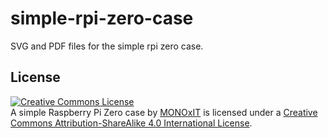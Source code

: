 # simple-rpi-zero-case
SVG and PDF files for the simple rpi zero case.

## License
<a rel="license" href="http://creativecommons.org/licenses/by-sa/4.0/"><img alt="Creative Commons License" style="border-width:0" src="https://i.creativecommons.org/l/by-sa/4.0/88x31.png" /></a><br /><span xmlns:dct="http://purl.org/dc/terms/" property="dct:title">A simple Raspberry Pi Zero case</span> by <a xmlns:cc="http://creativecommons.org/ns#" href="http://www.monoxit.com/" property="cc:attributionName" rel="cc:attributionURL">MONOxIT</a> is licensed under a <a rel="license" href="http://creativecommons.org/licenses/by-sa/4.0/">Creative Commons Attribution-ShareAlike 4.0 International License</a>.
